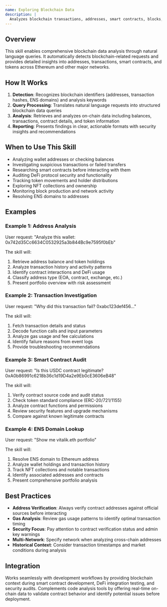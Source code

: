 ```yaml
---
name: Exploring Blockchain Data
description: |
  Analyzes blockchain transactions, addresses, smart contracts, blocks, and tokens across multiple networks. Automatically activates when users mention blockchain addresses (0x...), transaction hashes, ENS domains (.eth), or request analysis of smart contracts, DeFi protocols, NFT collections, or crypto wallets. Provides comprehensive data including balances, transaction history, contract verification, gas analysis, and security assessments.
---
```


## Overview

This skill enables comprehensive blockchain data analysis through natural language queries. It automatically detects blockchain-related requests and provides detailed insights into addresses, transactions, smart contracts, and tokens across Ethereum and other major networks.

## How It Works

1. **Detection**: Recognizes blockchain identifiers (addresses, transaction hashes, ENS domains) and analysis keywords
2. **Query Processing**: Translates natural language requests into structured blockchain data queries
3. **Analysis**: Retrieves and analyzes on-chain data including balances, transactions, contract details, and token information
4. **Reporting**: Presents findings in clear, actionable formats with security insights and recommendations

## When to Use This Skill

- Analyzing wallet addresses or checking balances
- Investigating suspicious transactions or failed transfers
- Researching smart contracts before interacting with them
- Auditing DeFi protocol security and functionality
- Tracking token movements and holder distributions
- Exploring NFT collections and ownership
- Monitoring block production and network activity
- Resolving ENS domains to addresses

## Examples

### Example 1: Address Analysis
User request: "Analyze this wallet: 0x742d35Cc6634C0532925a3b844Bc9e7595f0bEb"

The skill will:
1. Retrieve address balance and token holdings
2. Analyze transaction history and activity patterns
3. Identify contract interactions and DeFi usage
4. Classify address type (EOA, contract, exchange, etc.)
5. Present portfolio overview with risk assessment

### Example 2: Transaction Investigation
User request: "Why did this transaction fail? 0xabc123def456..."

The skill will:
1. Fetch transaction details and status
2. Decode function calls and input parameters
3. Analyze gas usage and fee calculations
4. Identify failure reasons from event logs
5. Provide troubleshooting recommendations

### Example 3: Smart Contract Audit
User request: "Is this USDC contract legitimate? 0xA0b86991c6218b36c1d19D4a2e9Eb0cE3606eB48"

The skill will:
1. Verify contract source code and audit status
2. Check token standard compliance (ERC-20/721/1155)
3. Analyze contract functions and permissions
4. Review security features and upgrade mechanisms
5. Compare against known legitimate contracts

### Example 4: ENS Domain Lookup
User request: "Show me vitalik.eth portfolio"

The skill will:
1. Resolve ENS domain to Ethereum address
2. Analyze wallet holdings and transaction history
3. Track NFT collections and notable transactions
4. Identify associated addresses and contracts
5. Present comprehensive portfolio analysis

## Best Practices

- **Address Verification**: Always verify contract addresses against official sources before interacting
- **Gas Analysis**: Review gas usage patterns to identify optimal transaction timing
- **Security Focus**: Pay attention to contract verification status and admin key warnings
- **Multi-Network**: Specify network when analyzing cross-chain addresses
- **Historical Context**: Consider transaction timestamps and market conditions during analysis

## Integration

Works seamlessly with development workflows by providing blockchain context during smart contract development, DeFi integration testing, and security audits. Complements code analysis tools by offering real-time on-chain data to validate contract behavior and identify potential issues before deployment.